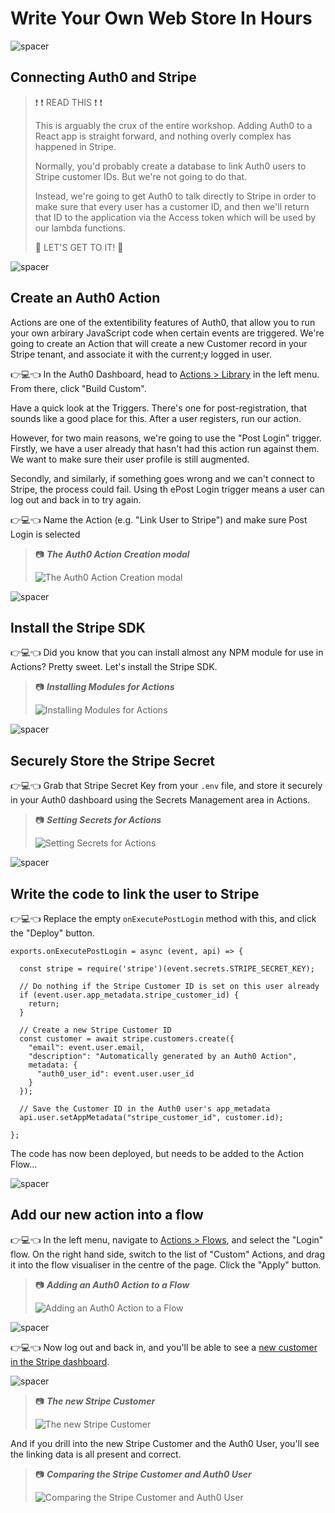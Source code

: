 # Write Your Own Web Store In Hours

![spacer](workshop-assets/readme-images/spacer.png)

## Connecting Auth0 and Stripe

> ❗ ❗ READ THIS ❗ ❗
>
> This is arguably the crux of the entire workshop. Adding Auth0 to a React app is straight forward, and nothing overly complex has happened in Stripe.
>
> Normally, you'd probably create a database to link Auth0 users to Stripe customer IDs. But we're not going to do that.
>
> Instead, we're going to get Auth0 to talk directly to Stripe in order to make sure that every user has a customer ID, and then we'll return that ID to the application via the Access token which will be used by our lambda functions.
>
> 💪 LET'S GET TO IT! 💪

![spacer](workshop-assets/readme-images/spacer.png)

## Create an Auth0 Action

Actions are one of the extentibility features of Auth0, that allow you to run your own arbirary JavaScript code when certain events are triggered. We're going to create an Action that will create a new Customer record in your Stripe tenant, and associate it with the current;y logged in user.

👉💻👈 In the Auth0 Dashboard, head to [Actions > Library](https://manage.auth0.com/#/actions/library) in the left menu. From there, click "Build Custom".

Have a quick look at the Triggers. There's one for post-registration, that sounds like a good place for this. After a user registers, run our action.

However, for two main reasons, we're going to use the "Post Login" trigger. Firstly, we have a user already that hasn't had this action run against them. We want to make sure their user profile is still augmented.

Secondly, and similarly, if something goes wrong and we can't connect to Stripe, the process could fail. Using th ePost Login trigger means a user can log out and back in to try again.

👉💻👈 Name the Action (e.g. "Link User to Stripe") and make sure Post Login is selected

> 📷 **_The Auth0 Action Creation modal_**
>
> ![The Auth0 Action Creation modal](workshop-assets/readme-images/auth0-create-action.jpg)

![spacer](workshop-assets/readme-images/spacer.png)

## Install the Stripe SDK

👉💻👈 Did you know that you can install almost any NPM module for use in Actions? Pretty sweet. Let's install the Stripe SDK.

> 📷 **_Installing Modules for Actions_**
>
> ![Installing Modules for Actions](workshop-assets/readme-images/auth0-actions-install-module.jpg)

![spacer](workshop-assets/readme-images/spacer.png)

## Securely Store the Stripe Secret

👉💻👈 Grab that Stripe Secret Key from your `.env` file, and store it securely in your Auth0 dashboard using the Secrets Management area in Actions.

> 📷 **_Setting Secrets for Actions_**
>
> ![Setting Secrets for Actions](workshop-assets/readme-images/auth0-actions-set-secret.jpg)

![spacer](workshop-assets/readme-images/spacer.png)

## Write the code to link the user to Stripe

👉💻👈 Replace the empty `onExecutePostLogin` method with this, and click the "Deploy" button.

```
exports.onExecutePostLogin = async (event, api) => {

  const stripe = require('stripe')(event.secrets.STRIPE_SECRET_KEY);

  // Do nothing if the Stripe Customer ID is set on this user already
  if (event.user.app_metadata.stripe_customer_id) {
    return;
  }

  // Create a new Stripe Customer ID
  const customer = await stripe.customers.create({
    "email": event.user.email,
    "description": "Automatically generated by an Auth0 Action",
    metadata: {
      "auth0_user_id": event.user.user_id
    }
  });

  // Save the Customer ID in the Auth0 user's app_metadata
  api.user.setAppMetadata("stripe_customer_id", customer.id);

};
```

The code has now been deployed, but needs to be added to the Action Flow...

![spacer](workshop-assets/readme-images/spacer.png)

## Add our new action into a flow

👉💻👈 In the left menu, navigate to [Actions > Flows](https://manage.auth0.com/#/actions/flows), and select the "Login" flow. On the right hand side, switch to the list of "Custom" Actions, and drag it into the flow visualiser in the centre of the page. Click the "Apply" button.

> 📷 **_Adding an Auth0 Action to a Flow_**
>
> ![Adding an Auth0 Action to a Flow](workshop-assets/readme-images/auth0-actions-flow-editor.jpg)

![spacer](workshop-assets/readme-images/spacer.png)

👉💻👈 Now log out and back in, and you'll be able to see a [new customer in the Stripe dashboard](https://dashboard.stripe.com/test/customers).

![spacer](workshop-assets/readme-images/spacer.png)

> 📷 **_The new Stripe Customer_**
>
> ![The new Stripe Customer](workshop-assets/readme-images/stripe-new-customer.jpg)

And if you drill into the new Stripe Customer and the Auth0 User, you'll see the linking data is all present and correct.

> 📷 **_Comparing the Stripe Customer and Auth0 User_**
>
> ![Comparing the Stripe Customer and Auth0 User](workshop-assets/readme-images/user-customer-comparison.jpg)

